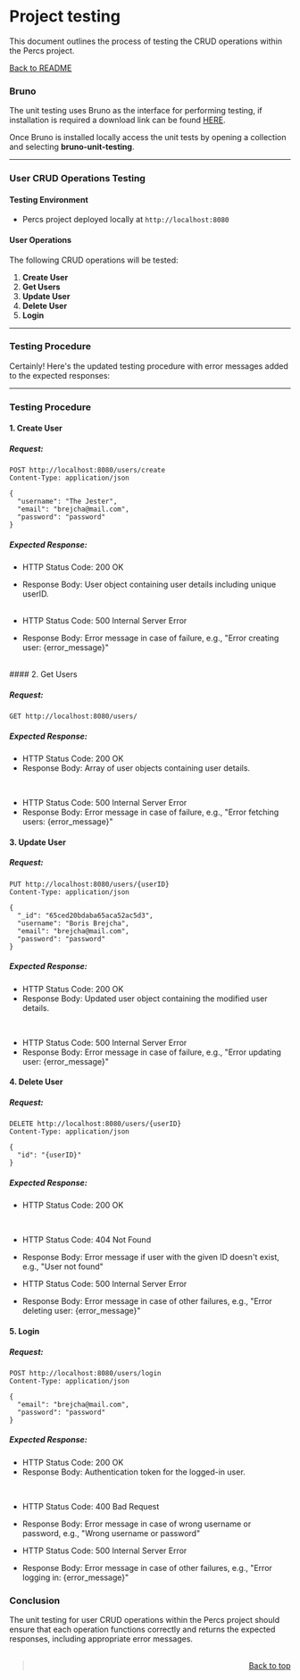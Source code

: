 # Project testing
This document outlines the process of testing the CRUD operations within the Percs project. <br>

[Back to README](/Documents/Word-PDF/README.md)

### Bruno
The unit testing uses Bruno as the interface for performing testing, if installation is required a download link can be found [HERE](https://www.usebruno.com/downloads).

Once Bruno is installed locally access the unit tests by opening a collection and selecting **bruno-unit-testing**.

---

### User CRUD Operations Testing


#### Testing Environment
- Percs project deployed locally at `http://localhost:8080`

#### User Operations
The following CRUD operations will be tested:
1. **Create User**
2. **Get Users**
3. **Update User**
4. **Delete User**
5. **Login**

---

### Testing Procedure

Certainly! Here's the updated testing procedure with error messages added to the expected responses:

---

### Testing Procedure

#### 1. Create User

##### Request:
```http
POST http://localhost:8080/users/create
Content-Type: application/json

{
  "username": "The Jester",  
  "email": "brejcha@mail.com",
  "password": "password"
}
```

##### Expected Response:
- HTTP Status Code: 200 OK
- Response Body: User object containing user details including unique userID.
<br><br>

- HTTP Status Code: 500 Internal Server Error
- Response Body: Error message in case of failure, e.g., "Error creating user: {error_message}"
<br>
#### 2. Get Users

##### Request:
```http
GET http://localhost:8080/users/
```

##### Expected Response:
- HTTP Status Code: 200 OK
- Response Body: Array of user objects containing user details.
<br>

- HTTP Status Code: 500 Internal Server Error
- Response Body: Error message in case of failure, e.g., "Error fetching users: {error_message}"

#### 3. Update User

##### Request:
```http
PUT http://localhost:8080/users/{userID}
Content-Type: application/json

{
  "_id": "65ced20bdaba65aca52ac5d3",
  "username": "Boris Brejcha",
  "email": "brejcha@mail.com",
  "password": "password"
}
```

##### Expected Response:
- HTTP Status Code: 200 OK
- Response Body: Updated user object containing the modified user details.
<br>

- HTTP Status Code: 500 Internal Server Error
- Response Body: Error message in case of failure, e.g., "Error updating user: {error_message}"

#### 4. Delete User

##### Request:
```http
DELETE http://localhost:8080/users/{userID}
Content-Type: application/json

{
  "id": "{userID}"
}
```

##### Expected Response:
- HTTP Status Code: 200 OK
<br>

- HTTP Status Code: 404 Not Found
- Response Body: Error message if user with the given ID doesn't exist, e.g., "User not found"

- HTTP Status Code: 500 Internal Server Error
- Response Body: Error message in case of other failures, e.g., "Error deleting user: {error_message}"

#### 5. Login

##### Request:
```http
POST http://localhost:8080/users/login
Content-Type: application/json

{
  "email": "brejcha@mail.com",
  "password": "password"
}
```

##### Expected Response:
- HTTP Status Code: 200 OK
- Response Body: Authentication token for the logged-in user.
<br>

- HTTP Status Code: 400 Bad Request
- Response Body: Error message in case of wrong username or password, e.g., "Wrong username or password"

- HTTP Status Code: 500 Internal Server Error
- Response Body: Error message in case of other failures, e.g., "Error logging in: {error_message}"

### Conclusion
The unit testing for user CRUD operations within the Percs project should ensure that each operation functions correctly and returns the expected responses, including appropriate error messages.
<br><br>
<div style="text-align: right;">


> [Back to top](#)

</div>